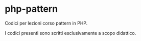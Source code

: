 # php-pattern
Codici per lezioni corso pattern in PHP.

I codici presenti sono scritti esclusivamente a scopo didattico.
